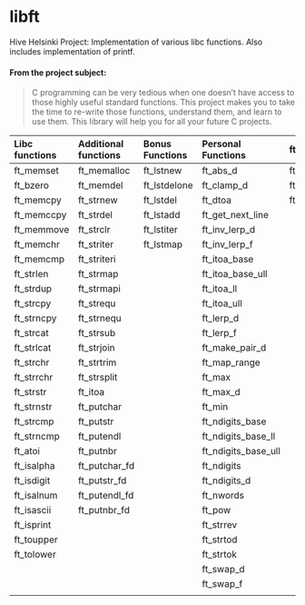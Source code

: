 # libft

Hive Helsinki Project: Implementation of various libc functions. Also includes implementation of printf.

#### From the project subject:
>C programming can be very tedious when one doesn’t have access to those highly useful
>standard functions. This project makes you to take the time to re-write those functions,
>understand them, and learn to use them. This library will help you for all your future C
>projects.

Libc functions | Additional functions | Bonus Functions | Personal Functions | ft_printf
|:---------------|:--------------|:--------------|:-----------|:-----------
|ft_memset		|ft_memalloc	|ft_lstnew		|ft_abs_d			|ft_printf
|ft_bzero		|ft_memdel		|ft_lstdelone	|ft_clamp_d			|ft_sprintf
|ft_memcpy		|ft_strnew		|ft_lstdel		|ft_dtoa			|ft_vsprintf
|ft_memccpy		|ft_strdel		|ft_lstadd		|ft_get_next_line
|ft_memmove		|ft_strclr		|ft_lstiter		|ft_inv_lerp_d
|ft_memchr		|ft_striter		|ft_lstmap		|ft_inv_lerp_f
|ft_memcmp		|ft_striteri	|				|ft_itoa_base
|ft_strlen		|ft_strmap		|				|ft_itoa_base_ull
|ft_strdup		|ft_strmapi		|				|ft_itoa_ll
|ft_strcpy		|ft_strequ		|				|ft_itoa_ull
|ft_strncpy		|ft_strnequ		|				|ft_lerp_d
|ft_strcat		|ft_strsub		|				|ft_lerp_f
|ft_strlcat		|ft_strjoin		|				|ft_make_pair_d
|ft_strchr		|ft_strtrim		|				|ft_map_range
|ft_strrchr		|ft_strsplit	|				|ft_max
|ft_strstr		|ft_itoa		|				|ft_max_d
|ft_strnstr		|ft_putchar		|				|ft_min
|ft_strcmp		|ft_putstr		|				|ft_ndigits_base
|ft_strncmp		|ft_putendl		|				|ft_ndigits_base_ll
|ft_atoi		|ft_putnbr		|				|ft_ndigits_base_ull
|ft_isalpha		|ft_putchar_fd	|				|ft_ndigits
|ft_isdigit		|ft_putstr_fd	|				|ft_ndigits_d
|ft_isalnum		|ft_putendl_fd	|				|ft_nwords
|ft_isascii		|ft_putnbr_fd	|				|ft_pow
|ft_isprint		|				|				|ft_strrev
|ft_toupper		|				|				|ft_strtod
|ft_tolower		|				|				|ft_strtok
|				|				|				|ft_swap_d
|				|				|				|ft_swap_f
|				|				|				|















